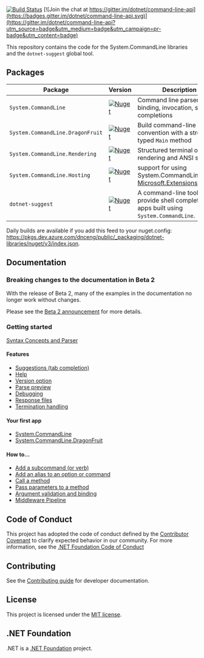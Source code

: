 

[![Build Status](https://dev.azure.com/dnceng/public/_apis/build/status/dotnet/command-line-api/command-line-api?branchName=main)](https://dev.azure.com/dnceng/public/_build/latest?definitionId=337&branchName=main) [![Join the chat at https://gitter.im/dotnet/command-line-api](https://badges.gitter.im/dotnet/command-line-api.svg)](https://gitter.im/dotnet/command-line-api?utm_source=badge&utm_medium=badge&utm_campaign=pr-badge&utm_content=badge)

This repository contains the code for the System.CommandLine libraries and the `dotnet-suggest` global tool.

## Packages

Package                          | Version                                                                                                                                     | Description
---------------------------------| ------------------------------------------------------------------------------------------------------------------------------------------- | -----------------------------
`System.CommandLine`             | [![Nuget](https://img.shields.io/nuget/v/System.CommandLine.svg)](https://nuget.org/packages/System.CommandLine)                            | Command line parser, model binding, invocation, shell completions
`System.CommandLine.DragonFruit` | [![Nuget](https://img.shields.io/nuget/v/System.CommandLine.DragonFruit.svg)](https://nuget.org/packages/System.CommandLine.DragonFruit)    | Build command-line apps by convention with a strongly-typed `Main` method
`System.CommandLine.Rendering`   | [![Nuget](https://img.shields.io/nuget/v/System.CommandLine.Rendering.svg)](https://nuget.org/packages/System.CommandLine.Rendering)        | Structured terminal output rendering and ANSI support
`System.CommandLine.Hosting`     | [![Nuget](https://img.shields.io/nuget/v/System.CommandLine.Hosting.svg)](https://nuget.org/packages/System.CommandLine.Hosting)            | support for using System.CommandLine with [Microsoft.Extensions.Hosting](https://www.nuget.org/packages/Microsoft.Extensions.Hosting/)
`dotnet-suggest`                 | [![Nuget](https://img.shields.io/nuget/v/dotnet-suggest.svg)](https://nuget.org/packages/dotnet-suggest)                                    | A command-line tool to provide shell completions for apps built using `System.CommandLine`.

Daily builds are available if you add this feed to your nuget.config: https://pkgs.dev.azure.com/dnceng/public/_packaging/dotnet-libraries/nuget/v3/index.json.

## Documentation

### Breaking changes to the documentation in Beta 2

With the release of Beta 2, many of the examples in the documentation no longer work without changes.

Please see the [Beta 2 announcement](https://github.com/dotnet/command-line-api/issues/1537) for more details.

### Getting started

[Syntax Concepts and Parser](docs/Syntax-Concepts-and-Parser.md)

#### Features
* [Suggestions (tab completion)](docs/Features-overview.md#Suggestions)
* [Help](docs/Features-overview.md#Help)
* [Version option](docs/Features-overview.md#version-option)
* [Parse preview](docs/Features-overview.md#parse-preview)
* [Debugging](docs/Features-overview.md#debugging)
* [Response files](docs/Features-overview.md#Response-files)
* [Termination handling](docs/Process-termination-handling.md)

#### Your first app
* [System.CommandLine](docs/Your-first-app-with-System-CommandLine.md)
* [System.CommandLine.DragonFruit](docs/Your-first-app-with-System-CommandLine-DragonFruit.md)

#### How to...

* [Add a subcommand (or verb)](docs/How-To.md#Add-a-subcommand)
* [Add an alias to an option or command](docs/How-To.md#Add-an-alias-to-an-option-or-command)
* [Call a method](docs/How-To.md#Call-a-method)
* [Pass parameters to a method](docs/How-To.md#Pass-parameters-to-a-method)
* [Argument validation and binding](docs/How-To.md#Argument-validation-and-binding)
* [Middleware Pipeline](docs/How-To.md#Middleware-Pipeline)

## Code of Conduct

This project has adopted the code of conduct defined by the [Contributor Covenant](https://www.contributor-covenant.org/) to clarify expected behavior in our community. For more information, see the [.NET Foundation Code of Conduct](https://www.dotnetfoundation.org/code-of-conduct)

## Contributing

See the [Contributing guide](CONTRIBUTING.md) for developer documentation.

## License

This project is licensed under the [MIT license](LICENSE.md).

## .NET Foundation

.NET is a [.NET Foundation](http://www.dotnetfoundation.org/projects) project.
